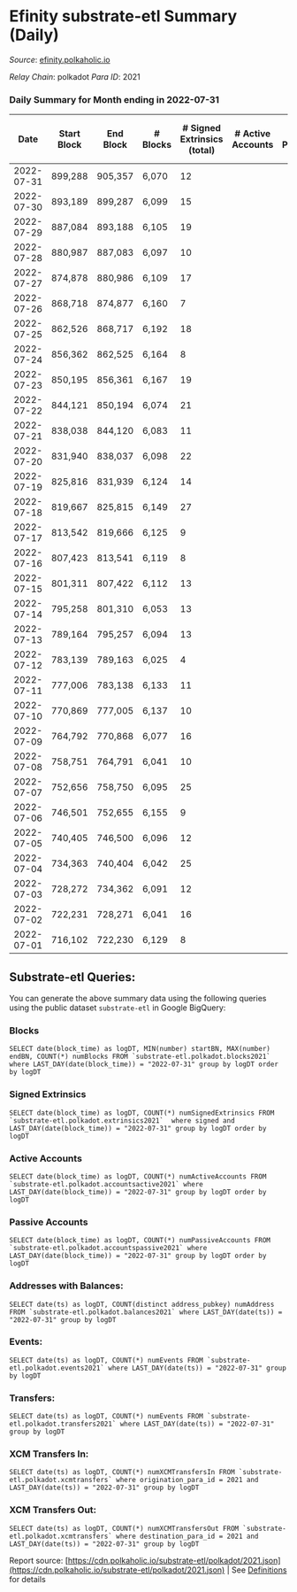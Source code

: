 # Efinity substrate-etl Summary (Daily)

_Source_: [efinity.polkaholic.io](https://efinity.polkaholic.io)

*Relay Chain*: polkadot
*Para ID*: 2021



### Daily Summary for Month ending in 2022-07-31


| Date | Start Block | End Block | # Blocks | # Signed Extrinsics (total) | # Active Accounts | # Passive | # New | # Addresses with Balances | # Events | # Transfers | # XCM Transfers In | # XCM Transfers Out | Issues | 
| ---- | ----------- | --------- | -------- | --------------------------- | ----------------- | --------- | ----- | ------------------------- | -------- | ----------- | ------------------ | ------------------- | ------ |
| 2022-07-31 | 899,288 | 905,357 | 6,070 | 12 |  |  |  | 15,534 | 18,276 |   |   |   |  |
| 2022-07-30 | 893,189 | 899,287 | 6,099 | 15 |  |  |  | 15,534 | 18,376 | 2 ($225.37) |   |   |  |
| 2022-07-29 | 887,084 | 893,188 | 6,105 | 19 |  |  |  | 15,532 | 18,403 | 1 ($3.50) |   |   |  |
| 2022-07-28 | 880,987 | 887,083 | 6,097 | 10 |  |  |  | 15,531 | 18,347 | 1 ($4.17) |   |   |  |
| 2022-07-27 | 874,878 | 880,986 | 6,109 | 17 |  |  |  | 15,531 | 18,412 | 4 ($80.04) |   |   |  |
| 2022-07-26 | 868,718 | 874,877 | 6,160 | 7 |  |  |  | 15,531 | 18,531 | 1 ($0.27) |   |   |  |
| 2022-07-25 | 862,526 | 868,717 | 6,192 | 18 |  |  |  | 15,530 | 18,665 | 1 ($4.24) |   |   |  |
| 2022-07-24 | 856,362 | 862,525 | 6,164 | 8 |  |  |  | 15,530 | 18,543 |   |   |   |  |
| 2022-07-23 | 850,195 | 856,361 | 6,167 | 19 |  |  |  | 15,530 | 18,593 | 1 ($4.28) |   |   |  |
| 2022-07-22 | 844,121 | 850,194 | 6,074 | 21 |  |  |  | 15,530 | 18,324 | 2 ($182.79) |   |   |  |
| 2022-07-21 | 838,038 | 844,120 | 6,083 | 11 |  |  |  | 15,528 | 18,310 |   |   |   |  |
| 2022-07-20 | 831,940 | 838,037 | 6,098 | 22 |  |  |  | 15,528 | 18,393 | 3 ($63.85) |   |   |  |
| 2022-07-19 | 825,816 | 831,939 | 6,124 | 14 |  |  |  | 15,527 | 18,444 |   |   |   |  |
| 2022-07-18 | 819,667 | 825,815 | 6,149 | 27 |  |  |  | 15,527 | 18,564 | 2 ($25.28) |   |   |  |
| 2022-07-17 | 813,542 | 819,666 | 6,125 | 9 |  |  |  | 15,527 | 18,432 |   |   |   |  |
| 2022-07-16 | 807,423 | 813,541 | 6,119 | 8 |  |  |  | 15,527 | 18,408 | 2 ($0.07) |   |   |  |
| 2022-07-15 | 801,311 | 807,422 | 6,112 | 13 |  |  |  | 15,527 | 18,410 | 1 ($373.39) |   |   |  |
| 2022-07-14 | 795,258 | 801,310 | 6,053 | 13 |  |  |  | 15,526 | 18,231 | 3 ($253,019.28) |   |   |  |
| 2022-07-13 | 789,164 | 795,257 | 6,094 | 13 |  |  |  | 15,526 | 18,348 |   |   |   |  |
| 2022-07-12 | 783,139 | 789,163 | 6,025 | 4 |  |  |  | 15,526 | 18,111 | 1  |   |   |  |
| 2022-07-11 | 777,006 | 783,138 | 6,133 | 11 |  |  |  | 15,526 | 18,464 | 4  |   |   |  |
| 2022-07-10 | 770,869 | 777,005 | 6,137 | 10 |  |  |  | 15,524 | 18,471 | 1 ($3.93) |   |   |  |
| 2022-07-09 | 764,792 | 770,868 | 6,077 | 16 |  |  |  | 15,523 | 18,308 | 2 ($288.47) |   |   |  |
| 2022-07-08 | 758,751 | 764,791 | 6,041 | 10 |  |  |  | 15,524 | 18,183 |   |   |   |  |
| 2022-07-07 | 752,656 | 758,750 | 6,095 | 25 |  |  |  | 15,524 | 18,406 | 4 ($10.14) |   |   |  |
| 2022-07-06 | 746,501 | 752,655 | 6,155 | 9 |  |  |  | 15,522 | 18,523 | 4 ($272.39) |   |   |  |
| 2022-07-05 | 740,405 | 746,500 | 6,096 | 12 |  |  |  | 15,520 | 18,353 | 4 ($115.50) |   |   |  |
| 2022-07-04 | 734,363 | 740,404 | 6,042 | 25 |  |  |  | 15,519 | 18,234 | 2 ($21.68) |   |   |  |
| 2022-07-03 | 728,272 | 734,362 | 6,091 | 12 |  |  |  | 15,518 | 18,342 | 2 ($6.96) |   |   |  |
| 2022-07-02 | 722,231 | 728,271 | 6,041 | 16 |  |  |  | 15,516 | 18,200 | 1 ($5.91) |   |   |  |
| 2022-07-01 | 716,102 | 722,230 | 6,129 | 8 |  |  |  | 15,515 | 18,434 |   |   |   |  |

## Substrate-etl Queries:
You can generate the above summary data using the following queries using the public dataset `substrate-etl` in Google BigQuery:


### Blocks
```
SELECT date(block_time) as logDT, MIN(number) startBN, MAX(number) endBN, COUNT(*) numBlocks FROM `substrate-etl.polkadot.blocks2021`  where LAST_DAY(date(block_time)) = "2022-07-31" group by logDT order by logDT
```


### Signed Extrinsics
```
SELECT date(block_time) as logDT, COUNT(*) numSignedExtrinsics FROM `substrate-etl.polkadot.extrinsics2021`  where signed and LAST_DAY(date(block_time)) = "2022-07-31" group by logDT order by logDT
```


### Active Accounts
```
SELECT date(block_time) as logDT, COUNT(*) numActiveAccounts FROM `substrate-etl.polkadot.accountsactive2021` where LAST_DAY(date(block_time)) = "2022-07-31" group by logDT order by logDT
```


### Passive Accounts
```
SELECT date(block_time) as logDT, COUNT(*) numPassiveAccounts FROM `substrate-etl.polkadot.accountspassive2021` where LAST_DAY(date(block_time)) = "2022-07-31" group by logDT order by logDT
```


### Addresses with Balances:
```
SELECT date(ts) as logDT, COUNT(distinct address_pubkey) numAddress FROM `substrate-etl.polkadot.balances2021` where LAST_DAY(date(ts)) = "2022-07-31" group by logDT
```


### Events:
```
SELECT date(ts) as logDT, COUNT(*) numEvents FROM `substrate-etl.polkadot.events2021` where LAST_DAY(date(ts)) = "2022-07-31" group by logDT
```


### Transfers:
```
SELECT date(ts) as logDT, COUNT(*) numEvents FROM `substrate-etl.polkadot.transfers2021` where LAST_DAY(date(ts)) = "2022-07-31" group by logDT
```


### XCM Transfers In:
```
SELECT date(ts) as logDT, COUNT(*) numXCMTransfersIn FROM `substrate-etl.polkadot.xcmtransfers` where origination_para_id = 2021 and LAST_DAY(date(ts)) = "2022-07-31" group by logDT
```


### XCM Transfers Out:
```
SELECT date(ts) as logDT, COUNT(*) numXCMTransfersOut FROM `substrate-etl.polkadot.xcmtransfers` where destination_para_id = 2021 and LAST_DAY(date(ts)) = "2022-07-31" group by logDT
```



Report source: [https://cdn.polkaholic.io/substrate-etl/polkadot/2021.json](https://cdn.polkaholic.io/substrate-etl/polkadot/2021.json) | See [Definitions](/DEFINITIONS.md) for details
